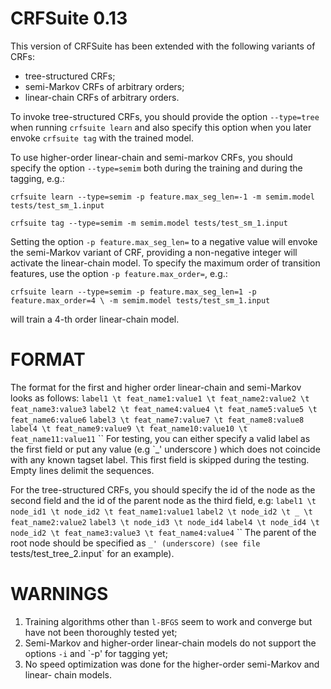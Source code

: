 CRFSuite 0.13
=============

This version of CRFSuite has been extended with the following variants of CRFs:

* tree-structured CRFs;
* semi-Markov CRFs of arbitrary orders;
* linear-chain CRFs  of arbitrary orders.

To invoke tree-structured CRFs, you should provide the option `--type=tree` when
running `crfsuite learn` and also specify this option when you later envoke
`crfsuite tag` with the trained model.

To use higher-order linear-chain and semi-markov CRFs, you should specify the
option `--type=semim` both during the training and during the tagging, e.g.:

`crfsuite learn --type=semim -p feature.max_seg_len=-1 -m semim.model tests/test_sm_1.input`

`crfsuite tag --type=semim -m semim.model tests/test_sm_1.input`

Setting the option `-p feature.max_seg_len=` to a negative value will envoke the
semi-Markov variant of CRF, providing a non-negative integer will activate the
linear-chain model.  To specify the maximum order of transition features, use
the option `-p feature.max_order=`, e.g.:

`crfsuite learn --type=semim -p feature.max_seg_len=1 -p feature.max_order=4 \
-m semim.model tests/test_sm_1.input`

will train a 4-th order linear-chain model.

FORMAT
======
The format for the first and higher order linear-chain and semi-Markov
looks as follows:
`label1 \t feat_name1:value1 \t feat_name2:value2 \t feat_name3:value3`
`label2 \t feat_name4:value4 \t feat_name5:value5 \t feat_name6:value6`
`label3 \t feat_name7:value7 \t feat_name8:value8`
`label4 \t feat_name9:value9 \t feat_name10:value10 \t feat_name11:value11`
``
For testing, you can either specify a valid label as the first field or
put any value (e.g `_' underscore ) which does not coincide with any known
tagset label.  This first field is skipped during the testing.  Empty lines
delimit the sequences.

For the tree-structured CRFs, you should specify the id of the node as the
second field and the id of the parent node as the third field, e.g:
`label1 \t node_id1 \t node_id2 \t feat_name1:value1`
`label2 \t node_id2 \t _ \t feat_name2:value2`
`label3 \t node_id3 \t node_id4`
`label4 \t node_id4 \t node_id2 \t feat_name3:value3 \t feat_name4:value4`
``
The parent of the root node should be specified as `_' (underscore) (see file
`tests/test_tree_2.input` for an example).

WARNINGS
========
1) Training algorithms other than `l-BFGS` seem to work and converge but have
   not been thoroughly tested yet;
2) Semi-Markov and higher-order linear-chain models do not support the options
`-i` and `-p' for tagging yet;
3) No speed optimization was done for the higher-order semi-Markov and linear-
chain models.
